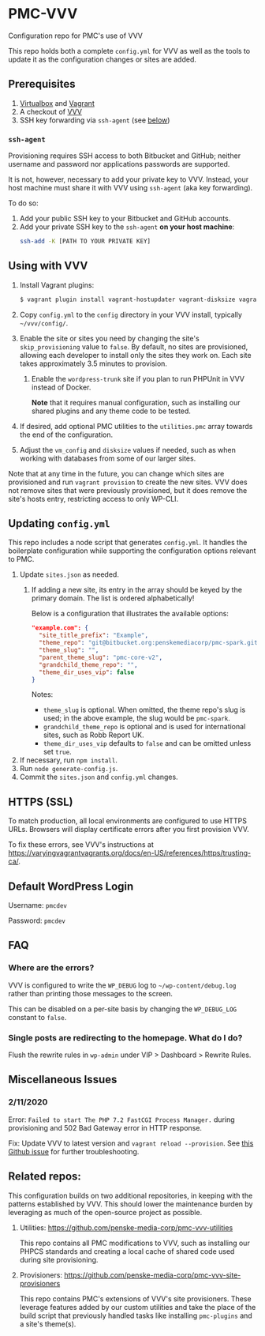 # PMC-VVV

Configuration repo for PMC's use of VVV

This repo holds both a complete `config.yml` for VVV as well as the tools to
update it as the configuration changes or sites are added.

## Prerequisites

1. [Virtualbox](https://www.virtualbox.org/) and [Vagrant](https://www.vagrantup.com/)
1. A checkout of [VVV](https://github.com/Varying-Vagrant-Vagrants/vvv)
1. SSH key forwarding via `ssh-agent` (see [below](#ssh-agent))

### `ssh-agent`

Provisioning requires SSH access to both Bitbucket and GitHub; neither username
and password nor applications passwords are supported.

It is not, however, necessary to add your private key to VVV. Instead, your host
machine must share it with VVV using `ssh-agent` (aka key forwarding).

To do so:

1. Add your public SSH key to your Bitbucket and GitHub accounts.
1. Add your private SSH key to the `ssh-agent` **on your host machine**:
   ```bash
   ssh-add -K [PATH TO YOUR PRIVATE KEY]
   ```

## Using with VVV

1. Install Vagrant plugins:
   ```bash 
   $ vagrant plugin install vagrant-hostupdater vagrant-disksize vagrant-scp
   ```
1. Copy `config.yml` to the `config` directory in your VVV install, typically
   `~/vvv/config/`.
1. Enable the site or sites you need by changing the site's `skip_provisioning`
   value to `false`. By default, no sites are provisioned, allowing each 
   developer to install only the sites they work on. Each site takes 
   approximately 3.5 minutes to provision.
   
   1. Enable the `wordpress-trunk` site if you plan to run PHPUnit in VVV 
      instead of Docker.
      
      **Note** that it requires manual configuration, such as installing our
      shared plugins and any theme code to be tested. 
1. If desired, add optional PMC utilities to the `utilities.pmc` array towards 
   the end of the configuration.
1. Adjust the `vm_config` and `disksize` values if needed, such as when working 
   with databases from some of our larger sites.
   
Note that at any time in the future, you can change which sites are provisioned
and run `vagrant provision` to create the new sites. VVV does not remove sites
that were previously provisioned, but it does remove the site's hosts entry, 
restricting access to only WP-CLI.

## Updating `config.yml`

This repo includes a node script that generates `config.yml`. It handles the
boilerplate configuration while supporting the configuration options relevant
to PMC.

1. Update `sites.json` as needed.
   1. If adding a new site, its entry in the array should be keyed by the 
      primary domain. The list is ordered alphabetically!
      
      Below is a configuration that illustrates the available options:
      ```json
      "example.com": {
        "site_title_prefix": "Example",
        "theme_repo": "git@bitbucket.org:penskemediacorp/pmc-spark.git",
        "theme_slug": "",
        "parent_theme_slug": "pmc-core-v2",
        "grandchild_theme_repo": "",
        "theme_dir_uses_vip": false
      }
      ```
      
      Notes:
        * `theme_slug` is optional. When omitted, the theme repo's slug is used;
          in the above example, the slug would be `pmc-spark`.
        * `grandchild_theme_repo` is optional and is used for international
          sites, such as Robb Report UK.
        * `theme_dir_uses_vip` defaults to `false` and can be omitted unless set
          `true`.
1. If necessary, run `npm install`.
1. Run `node generate-config.js`.
1. Commit the `sites.json` and `config.yml` changes.

## HTTPS (SSL)

To match production, all local environments are configured to use HTTPS URLs.
Browsers will display certificate errors after you first provision VVV. 

To fix these errors, see VVV's instructions at 
https://varyingvagrantvagrants.org/docs/en-US/references/https/trusting-ca/.

## Default WordPress Login

Username: `pmcdev`

Password: `pmcdev`

## FAQ

### Where are the errors?

VVV is configured to write the `WP_DEBUG` log to `~/wp-content/debug.log` rather
than printing those messages to the screen.

This can be disabled on a per-site basis by changing the `WP_DEBUG_LOG` constant
to `false`.

### Single posts are redirecting to the homepage. What do I do?

Flush the rewrite rules in `wp-admin` under VIP > Dashboard > Rewrite Rules.

## Miscellaneous Issues

### 2/11/2020

Error: `Failed to start The PHP 7.2 FastCGI Process Manager.` during 
provisioning and 502 Bad Gateway error in HTTP response.

Fix: Update VVV to latest version and `vagrant reload --provision`. See 
[this Github issue](https://github.com/Varying-Vagrant-Vagrants/VVV/issues/2061#issuecomment-583557584) 
for further troubleshooting.

## Related repos:

This configuration builds on two additional repositories, in keeping with the
patterns established by VVV. This should lower the maintenance burden by 
leveraging as much of the open-source project as possible.

1. Utilities: https://github.com/penske-media-corp/pmc-vvv-utilities
   
   This repo contains all PMC modifications to VVV, such as installing our PHPCS
   standards and creating a local cache of shared code used during site
   provisioning.
1. Provisioners: https://github.com/penske-media-corp/pmc-vvv-site-provisioners

   This repo contains PMC's extensions of VVV's site provisioners. These 
   leverage features added by our custom utilities and take the place of the
   build script that previously handled tasks like installing `pmc-plugins` and
   a site's theme(s).
